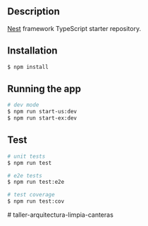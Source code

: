 

## Description

[Nest](https://github.com/nestjs/nest) framework TypeScript starter repository.

## Installation

```bash
$ npm install
```

## Running the app

```bash
# dev mode
$ npm run start-us:dev
$ npm run start-ex:dev
```

## Test

```bash
# unit tests
$ npm run test

# e2e tests
$ npm run test:e2e

# test coverage
$ npm run test:cov
```


#   t a l l e r - a r q u i t e c t u r a - l i m p i a - c a n t e r a s  
 